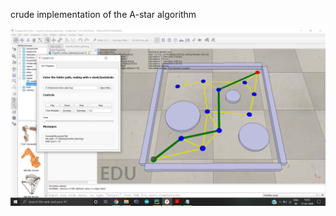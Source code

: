 crude implementation of the A-star algorithm

![implementation_in_V-Rep](https://github.com/Rank-N-Tensor/A_Star_Path_Planning/blob/master/Screenshot%20(23).png)